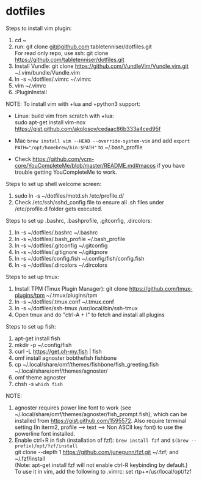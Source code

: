 # dotfiles
Steps to install vim plugin:  
1. cd ~  
2. run: git clone git@github.com:tabletenniser/dotfiles.git  
For read only repo, use ssh: git clone https://github.com/tabletenniser/dotfiles.git  
3. Install Vundle: git clone https://github.com/VundleVim/Vundle.vim.git ~/.vim/bundle/Vundle.vim  
4. ln -s ~/dotfiles/.vimrc ~/.vimrc  
5. vim ~/.vimrc  
6. :PluginInstall  

NOTE: 
To install vim with +lua and +python3 support:
* Linux:
  build vim from scratch with +lua:  
  sudo apt-get install vim-nox 
  https://gist.github.com/akolosov/cedaac86b333a4ced95f 

* Mac
`brew install vim --HEAD --override-system-vim` and add `export PATH="/opt/homebrew/bin:$PATH"` to ~/.bash_profile

* Check https://github.com/ycm-core/YouCompleteMe/blob/master/README.md#macos if you have trouble getting YouCompleteMe to work.

Steps to set up shell welcome screen:  
1. sudo ln -s ~/dotfiles/motd.sh /etc/profile.d/
2. Check /etc/ssh/sshd_config file to ensure all .sh files under /etc/profile.d folder gets executed.

Steps to set up .bashrc, .bashprofile, .gitconfig, .dircolors:
1. ln -s ~/dotfiles/.bashrc ~/.bashrc  
2. ln -s ~/dotfiles/.bash_profile ~/.bash_profile  
3. ln -s ~/dotfiles/.gitconfig ~/.gitconfig  
4. ln -s ~/dotfiles/.gitignore ~/.gitignore  
5. ln -s ~/dotfiles/config.fish ~/.config/fish/config.fish  
6. ln -s ~/dotfiles/.dircolors ~/.dircolors  

Steps to set up tmux:  
1. Install TPM (Tmux Plugin Manager): git clone https://github.com/tmux-plugins/tpm ~/.tmux/plugins/tpm  
2. ln -s ~/dotfiles/.tmux.conf ~/.tmux.conf  
3. ln -s ~/dotfiles/ssh-tmux /usr/local/bin/ssh-tmux  
4. Open tmux and do "ctrl-A + I" to fetch and install all plugins  

Steps to set up fish:  
1. apt-get install fish  
2. mkdir -p ~/.config/fish  
3. curl -L https://get.oh-my.fish | fish  
4. omf install agnoster bobthefish fishbone  
5. cp ~/.local/share/omf/themes/fishbone/fish_greeting.fish ~/.local/share/omf/themes/agnoster/  
6. omf theme agnoster  
7. chsh -s `which fish`  

NOTE:  
1. agnoster requires power line font to work (see ~/.local/share/omf/themes/agnoster/fish_prompt.fish), which can be installed from https://gist.github.com/1595572. Also require terminal setting (In iterm2, profile --> text --> Non ASCII key font) to use the powerline font installed.  
2. Enable ctrl+R in fish (installation of fzf): `brew install fzf` and `$(brew --prefix)/opt/fzf/install`   
git clone --depth 1 https://github.com/junegunn/fzf.git ~/.fzf; and ~/.fzf/install  
(Note: apt-get install fzf will not enable ctrl-R keybinding by default.)  
To use it in vim, add the following to .vimrc: set rtp+=/usr/local/opt/fzf  

